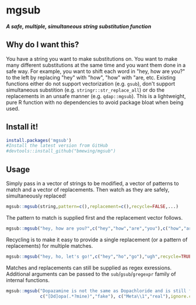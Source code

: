 # mgsub 

***A safe, multiple, simultaneous string substitution function***

## Why do I want this?
You have a string you want to make substitutions on. You want to make many different substitutions at the same time and you want them done in a safe way.
For example, you want to shift each word in "hey, how are you?" to the left by replacing "hey" with "how", "how" with "are, etc.  Existing functions either do not support vectorization (e.g. `gsub`), don't support simultaneous substition (e.g. `stringr::str_replace_all`) or do the replacements in an unsafe manner (e.g. `qdap::mgsub`).
This is a lightweight, pure R function with no dependencies to avoid package bloat when being used.

## Install it!

```r   
install.packages('mgsub')
#Install the latest version from GitHub
#devtools::install_github("bmewing/mgsub")
```

## Usage

Simply pass in a vector of strings to be modified, a vector of patterns to match and a vector of replacements. Then watch as they are safely, simultaneously replaced!

```r
mgsub::mgsub(string,pattern=c(),replacement=c(),recycle=FALSE,...)
```

The pattern to match is supplied first and the replacement vector follows.

```r
mgsub::mgsub("hey, how are you?",c("hey","how","are","you"),c("how","are","you","hey"))
```

Recycling is to make it easy to provide a single replacement (or a pattern of replacements) for multiple matches.

```r
mgsub::mgsub("hey, ho, let's go!",c("hey","ho","go"),"ugh",recycle=TRUE)
```

Matches and replacements can still be supplied as regex exressions. Additional arguments can be passed to the `sub`/`gsub`/`gregexpr` family of internal functions.

```r
mgsub::mgsub("Dopazamine is not the same as Dopachloride and is still fake.", 
             c("[Dd]opa(.*?mine)","fake"), c("Meta\\1","real"),ignore.case=F)
```
